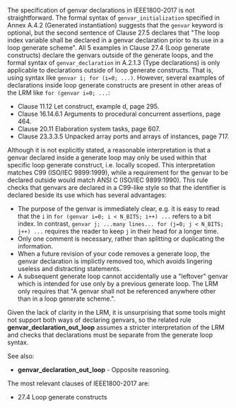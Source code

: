 The specification of genvar declarations in IEEE1800-2017 is not
straightforward.
The formal syntax of `genvar_initialization` specified in Annex A.4.2 (Generated
instantiation) suggests that the `genvar` keyword is optional, but the second
sentence of Clause 27.5 declares that
"The loop index variable shall be declared in a genvar declaration prior to
its use in a loop generate scheme".
All 5 examples in Clause 27.4 (Loop generate constructs) declare the genvars
outside of the generate loops, and the formal syntax of `genvar_declaration` in
A.2.1.3 (Type declarations) is only applicable to declarations outside of
loop generate constructs.
That is, using syntax like `genvar i; for (i=0; ...)`.
However, several examples of declarations inside loop generate constructs are
present in other areas of the LRM like `for (genvar i=0; ...`:
  - Clause 11.12 Let construct, example d, page 295.
  - Clause 16.14.6.1 Arguments to procedural concurrent assertions, page 464.
  - Clause 20.11 Elaboration system tasks, page 607.
  - Clause 23.3.3.5 Unpacked array ports and arrays of instances, page 717.

Although it is not explicitly stated, a reasonable interpretation is that a
genvar declared inside a generate loop may only be used within that specific
loop generate construct, i.e. locally scoped.
This interpretation matches C99 (ISO/IEC 9899:1999), while a requirement for
the genvar to be declared outside would match ANSI C (ISO/IEC 9899:1990).
This rule checks that genvars are declared in a C99-like style so that the
identifier is declared beside its use which has several advantages:
  - The purpose of the genvar is immediately clear, e.g. it is easy to read
    that the `i` in `for (genvar i=0; i < N_BITS; i++) ...` refers to a bit
    index.
    In contrast, `genvar j; ...many lines... for (j=0; j < N_BITS; j++) ...`
    requires the reader to keep `j` in their head for a longer time.
  - Only one comment is necessary, rather than splitting or duplicating the
    information.
  - When a future revision of your code removes a generate loop, the genvar
    declaration is implictly removed too, which avoids lingering useless and
    distracting statements.
  - A subsequent generate loop cannot accidentally use a "leftover" genvar
    which is intended for use only by a previous generate loop.
    The LRM only requires that "A genvar shall not be referenced anywhere other
    than in a loop generate scheme.".

Given the lack of clarity in the LRM, it is unsurprising that some tools might
not support both ways of declaring genvars, so the related rule
**genvar_declaration_out_loop** assumes a stricter interpretation of the LRM
and checks that declarations must be separate from the generate loop syntax.

See also:
  - **genvar_declaration_out_loop** - Opposite reasoning.

The most relevant clauses of IEEE1800-2017 are:
  - 27.4 Loop generate constructs
